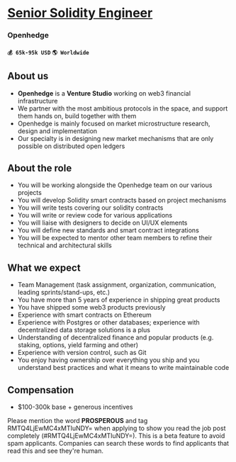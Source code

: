 # [Senior Solidity Engineer](https://www.remotewlb.com/apply/senior-solidity-engineer)  
### Openhedge  
#### `💰 65k-95k USD` `🌎 Worldwide`  

## About us

  * **Openhedge** is a **Venture Studio** working on web3 financial infrastructure
  * We partner with the most ambitious protocols in the space, and support them hands on, build together with them
  * Openhedge is mainly focused on market microstructure research, design and implementation
  * Our specialty is in designing new market mechanisms that are only possible on distributed open ledgers

## About the role

  * You will be working alongside the Openhedge team on our various projects
  * You will develop Solidity smart contracts based on project mechanisms
  * You will write tests covering our solidity contracts
  * You will write or review code for various applications
  * You will liaise with designers to decide on UI/UX elements
  * You will define new standards and smart contract integrations
  * You will be expected to mentor other team members to refine their technical and architectural skills

## What we expect

  * Team Management (task assignment, organization, communication, leading sprints/stand-ups, etc.)
  * You have more than 5 years of experience in shipping great products
  * You have shipped some web3 products previously
  * Experience with smart contracts on Ethereum
  * Experience with Postgres or other databases; experience with decentralized data storage solutions is a plus
  * Understanding of decentralized finance and popular products (e.g. staking, options, yield farming and other)
  * Experience with version control, such as Git
  * You enjoy having ownership over everything you ship and you understand best practices and what it means to write maintainable code

## Compensation

  * $100-300k base + generous incentives

  
  
Please mention the word **PROSPEROUS** and tag RMTQ4LjEwMC4xMTIuNDY= when applying to show you read the job post completely (#RMTQ4LjEwMC4xMTIuNDY=). This is a beta feature to avoid spam applicants. Companies can search these words to find applicants that read this and see they're human.

